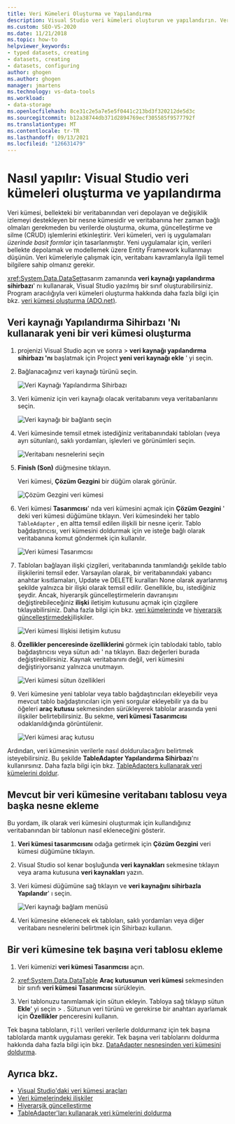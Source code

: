 ```yaml
---
title: Veri Kümeleri Oluşturma ve Yapılandırma
description: Visual Studio veri kümeleri oluşturun ve yapılandırın. Veri kümesi, verileri bir DB 'den bellekte depolayan ve bu verilerdeki CRUD işlemlerini destekleyen bir nesne kümesidir.
ms.custom: SEO-VS-2020
ms.date: 11/21/2018
ms.topic: how-to
helpviewer_keywords:
- typed datasets, creating
- datasets, creating
- datasets, configuring
author: ghogen
ms.author: ghogen
manager: jmartens
ms.technology: vs-data-tools
ms.workload:
- data-storage
ms.openlocfilehash: 8ce31c2e5a7e5e5f0441c213bd3f320212de5d3c
ms.sourcegitcommit: b12a38744db371d2894769ecf305585f9577792f
ms.translationtype: MT
ms.contentlocale: tr-TR
ms.lasthandoff: 09/13/2021
ms.locfileid: "126631479"
---
```

# <a name="how-to-create-and-configure-datasets-in-visual-studio"></a>Nasıl yapılır: Visual Studio veri kümeleri oluşturma ve yapılandırma

Veri kümesi, bellekteki bir veritabanından veri depolayan ve değişiklik izlemeyi destekleyen bir nesne kümesidir ve veritabanına her zaman bağlı olmaları gerekmeden bu verilerde oluşturma, okuma, güncelleştirme ve silme (CRUD) işlemlerini etkinleştirir. Veri kümeleri, veri iş uygulamaları *üzerinde basit formlar* için tasarlanmıştır. Yeni uygulamalar için, verileri bellekte depolamak ve modellemek üzere Entity Framework kullanmayı düşünün. Veri kümeleriyle çalışmak için, veritabanı kavramlarıyla ilgili temel bilgilere sahip olmanız gerekir.

<xref:System.Data.DataSet>tasarım zamanında **veri kaynağı yapılandırma sihirbazı**' nı kullanarak, Visual Studio yazılmış bir sınıf oluşturabilirsiniz. Program aracılığıyla veri kümeleri oluşturma hakkında daha fazla bilgi için bkz. [veri kümesi oluşturma (ADO.net)](/dotnet/framework/data/adonet/dataset-datatable-dataview/creating-a-dataset).

## <a name="create-a-new-dataset-by-using-the-data-source-configuration-wizard"></a>Veri kaynağı Yapılandırma Sihirbazı 'Nı kullanarak yeni bir veri kümesi oluşturma

1. projenizi Visual Studio açın ve sonra   >  **veri kaynağı yapılandırma sihirbazı 'nı** başlatmak için Project **yeni veri kaynağı ekle** ' yi seçin.

2. Bağlanacağınız veri kaynağı türünü seçin.

     ![Veri Kaynağı Yapılandırma Sihirbazı](../data-tools/media/data-source-configuration-wizard.png)

3. Veri kümeniz için veri kaynağı olacak veritabanını veya veritabanlarını seçin.

     ![Veri kaynağı bir bağlantı seçin](../data-tools/media/data-source-choose-a-connection.png)

4. Veri kümesinde temsil etmek istediğiniz veritabanındaki tabloları (veya ayrı sütunları), saklı yordamları, işlevleri ve görünümleri seçin.

     ![Veritabanı nesnelerini seçin](../data-tools/media/raddata-chose-objects.png)

5. **Finish (Son)** düğmesine tıklayın.

   Veri kümesi, **Çözüm Gezgini** bir düğüm olarak görünür.

   ![Çözüm Gezgini veri kümesi](../data-tools/media/dataset-in-solution-explorer.png)

6. Veri kümesi **Tasarımcısı**' nda veri kümesini açmak için **Çözüm Gezgini** ' deki veri kümesi düğümüne tıklayın. Veri kümesindeki her tablo `TableAdapter` , en altta temsil edilen ilişkili bir nesne içerir. Tablo bağdaştırıcısı, veri kümesini doldurmak için ve isteğe bağlı olarak veritabanına komut göndermek için kullanılır.

   ![Veri kümesi Tasarımcısı](../data-tools/media/dataset-designer.png)

7. Tabloları bağlayan ilişki çizgileri, veritabanında tanımlandığı şekilde tablo ilişkilerini temsil eder. Varsayılan olarak, bir veritabanındaki yabancı anahtar kısıtlamaları, Update ve DELETE kuralları None olarak ayarlanmış şekilde yalnızca bir ilişki olarak temsil edilir. Genellikle, bu, istediğiniz şeydir. Ancak, hiyerarşik güncelleştirmelerin davranışını değiştirebileceğiniz **ilişki** iletişim kutusunu açmak için çizgilere tıklayabilirsiniz. Daha fazla bilgi için bkz. [veri kümelerinde](../data-tools/relationships-in-datasets.md) ve [hiyerarşik güncelleştirmedeki](../data-tools/hierarchical-update.md)ilişkiler.

     ![Veri kümesi Ilişkisi iletişim kutusu](../data-tools/media/raddata-relation-dialog.png)

8. **Özellikler penceresinde özelliklerini** görmek için tablodaki tablo, tablo bağdaştırıcısı veya sütun adı ' na tıklayın. Bazı değerleri burada değiştirebilirsiniz. Kaynak veritabanını değil, veri kümesini değiştiriyorsanız yalnızca unutmayın.

     ![Veri kümesi sütun özellikleri](../data-tools/media/dataset-column-properties.png)

9. Veri kümesine yeni tablolar veya tablo bağdaştırıcıları ekleyebilir veya mevcut tablo bağdaştırıcıları için yeni sorgular ekleyebilir ya da bu öğeleri **araç kutusu** sekmesinden sürükleyerek tablolar arasında yeni ilişkiler belirtebilirsiniz. Bu sekme, **veri kümesi Tasarımcısı** odaklanıldığında görüntülenir.

     ![Veri kümesi araç kutusu](../data-tools/media/raddata-dataset-toolbox.png)

Ardından, veri kümesinin verilerle nasıl doldurulacağını belirtmek isteyebilirsiniz. Bu şekilde **TableAdapter Yapılandırma Sihirbazı**'nı kullanırsınız. Daha fazla bilgi için bkz. [TableAdapters kullanarak veri kümelerini doldur](../data-tools/fill-datasets-by-using-tableadapters.md).

## <a name="add-a-database-table-or-other-object-to-an-existing-dataset"></a>Mevcut bir veri kümesine veritabanı tablosu veya başka nesne ekleme

Bu yordam, ilk olarak veri kümesini oluşturmak için kullandığınız veritabanından bir tablonun nasıl ekleneceğini gösterir.

1. **Veri kümesi tasarımcısını** odağa getirmek için **Çözüm Gezgini** veri kümesi düğümüne tıklayın.

2. Visual Studio sol kenar boşluğunda **veri kaynakları** sekmesine tıklayın veya arama kutusuna **veri kaynakları** yazın.

3. Veri kümesi düğümüne sağ tıklayın ve **veri kaynağını sihirbazla Yapılandır**' ı seçin.

     ![Veri kaynağı bağlam menüsü](../data-tools/media/data-source-context-menu.png)

4. Veri kümesine eklenecek ek tabloları, saklı yordamları veya diğer veritabanı nesnelerini belirtmek için Sihirbazı kullanın.

## <a name="add-a-stand-alone-data-table-to-a-dataset"></a>Bir veri kümesine tek başına veri tablosu ekleme

1. Veri kümenizi **veri kümesi Tasarımcısı** açın.

2. <xref:System.Data.DataTable> **Araç kutusunun** **veri kümesi** sekmesinden bir sınıfı **veri kümesi Tasarımcısı** sürükleyin.

3. Veri tablonuzu tanımlamak için sütun ekleyin. Tabloya sağ tıklayıp sütun **Ekle**' yi seçin  >  . Sütunun veri türünü ve gerekirse bir anahtarı ayarlamak için **Özellikler** penceresini kullanın.

Tek başına tabloların, `Fill` verileri verilerle doldurmanız için tek başına tablolarda mantık uygulaması gerekir. Tek başına veri tablolarını doldurma hakkında daha fazla bilgi için bkz. [DataAdapter nesnesinden veri kümesini doldurma](/dotnet/framework/data/adonet/populating-a-dataset-from-a-dataadapter).

## <a name="see-also"></a>Ayrıca bkz.

- [Visual Studio'daki veri kümesi araçları](../data-tools/dataset-tools-in-visual-studio.md)
- [Veri kümelerindeki ilişkiler](../data-tools/relationships-in-datasets.md)
- [Hiyerarşik güncelleştirme](../data-tools/hierarchical-update.md)
- [TableAdapter'ları kullanarak veri kümelerini doldurma](../data-tools/fill-datasets-by-using-tableadapters.md)

